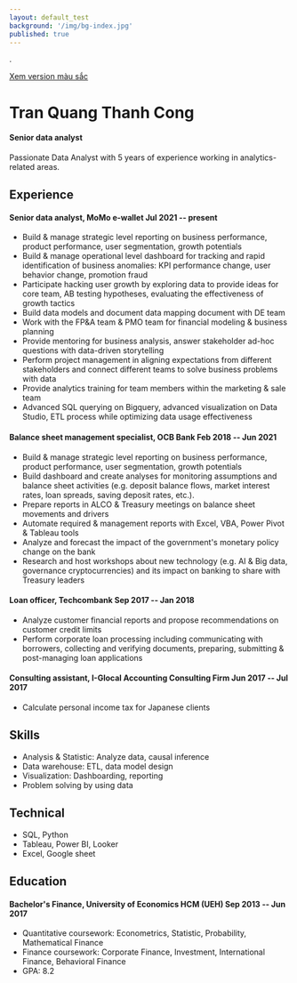 ```yaml
---
layout: default_test
background: '/img/bg-index.jpg'
published: true
---
```

.


[Xem version màu sắc](/resume/)
<!-- https://github.com/mikepqr/resume.md/blob/main/resume.md?plain=1 -->
<!-- The (first) h1 will be used as the <title> of the HTML page -->
# Tran Quang Thanh Cong
#### Senior data analyst
<!-- The paragraph after the h1 and ul and before the first h2 is optional. It
is intended to be used for a short summary. -->
Passionate Data Analyst with 5 years of experience working in analytics-related areas.


<!-- The unordered list immediately after the h1 will be formatted on a single
line. It is intended to be used for contact details -->
<!-- - <tranquangthanhcong@gmail.com>
- [tqthanhcong.github.io](http://tqthanhcong.github.io)
- Tp.HCM
 -->

## Experience

<!-- You have to wrap the "left" and "right" half of these headings in spans by
hand -->
#### <span>Senior data analyst, MoMo e-wallet</span> <span>Jul 2021 -- present</span>

- Build & manage strategic level reporting on business performance, product performance, user segmentation, growth potentials
- Build & manage operational level dashboard for tracking and rapid identification of business anomalies: KPI performance change, user behavior change, promotion fraud
- Participate hacking user growth by exploring data to provide ideas for core team, AB testing hypotheses, evaluating the effectiveness of growth tactics
- Build data models and document data mapping document with DE team
- Work with the FP&A team & PMO team for financial modeling & business planning
- Provide mentoring for business analysis, answer stakeholder ad-hoc questions with data-driven storytelling
- Perform project management in aligning expectations from different stakeholders and connect different teams to solve business problems with data
- Provide analytics training for team members within the marketing & sale team
- Advanced SQL querying on Bigquery, advanced visualization on Data Studio, ETL process while optimizing data usage effectiveness

#### <span>Balance sheet management specialist, OCB Bank</span> <span>Feb 2018 -- Jun 2021</span>

- Build & manage strategic level reporting on business performance, product performance, user segmentation, growth potentials
- Build dashboard and create analyses for monitoring assumptions and balance sheet activities (e.g. deposit balance flows, market interest rates, loan spreads, saving deposit rates, etc.).
- Prepare reports in ALCO & Treasury meetings on balance sheet movements and drivers
- Automate required & management reports with Excel, VBA, Power Pivot & Tableau tools
- Analyze and forecast the impact of the government's monetary policy change on the bank
- Research and host workshops about new technology (e.g. AI & Big data, governance cryptocurrencies) and its impact on banking to share with Treasury leaders

#### <span>Loan officer, Techcombank</span> <span>Sep 2017 -- Jan 2018</span>

- Analyze customer financial reports and propose recommendations on customer credit limits
- Perform corporate loan processing including communicating with borrowers, collecting and verifying documents, preparing, submitting & post-managing loan applications

#### <span>Consulting assistant, I-Glocal Accounting Consulting Firm</span> <span>Jun 2017 -- Jul 2017</span>
- Calculate personal income tax for Japanese clients


## Skills
- Analysis & Statistic: Analyze data, causal inference
- Data warehouse: ETL, data model design
- Visualization: Dashboarding, reporting
- Problem solving by using data

## Technical
- SQL, Python
- Tableau, Power BI, Looker
- Excel, Google sheet

## Education
#### <span>Bachelor's Finance, University of Economics HCM (UEH)</span> <span>Sep 2013 -- Jun 2017</span>
- Quantitative coursework: Econometrics, Statistic, Probability, Mathematical Finance
- Finance coursework: Corporate Finance, Investment, International Finance, Behavioral Finance
- GPA: 8.2
